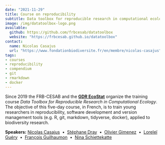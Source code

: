 ```yaml
---
date: "2021-11-29"
title: Course on reproducibility
subtitle: Data toolbox for reproducible research in computational ecology
image: /img/datatoolbox-logo.png
available:
  github: https://github.com/frbcesab/datatoolbox
  website: "https://frbcesab.github.io/datatoolbox"
contact:
  name: Nicolas Casajus
  url: "https://www.fondationbiodiversite.fr/en/membre/nicolas-casajus"
tags:
- courses
- reproducibility
- compendium
- git
- rmarkdown
- docker
---
```


Since 2019 the FRB-CESAB and the [**GDR EcoStat**](https://sites.google.com/site/gdrecostat/) organize
the training course _Data Toolbox for Reproducible Research in Computational Ecology_. The objective of this five-day course, in French, is to train young researchers in reproducibility, software development and version management tools (e.g. R, git, markdown, tidyverse, docker), applied to biodiversity research.

<!--more-->


**Speakers:**
[Nicolas Casajus](https://www.fondationbiodiversite.fr/en/membre/nicolas-casajus/) &nbsp;&bull;&nbsp;
[Stéphane Dray](https://lbbe.univ-lyon1.fr/-Dray-Stephane-.html) &nbsp;&bull;&nbsp;
[Olivier Gimenez](https://oliviergimenez.github.io/) &nbsp;&bull;&nbsp;
[Loreleï Guéry](https://www.researchgate.net/profile/Lorelei-Guery) &nbsp;&bull;&nbsp;
[François Guilhaumon](https://fguilhaumon.gitlab.io/) &nbsp;&bull;&nbsp;
[Nina Schiettekatte](http://www.criobe.pf/pro/personnel/doctorants/nina-schiettekatte/)
